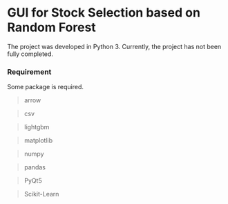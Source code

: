 # GUI for Stock Selection based on Random Forest

The project was developed in Python 3. Currently, the project has not been fully completed.

### Requirement

Some package is required.

>arrow

>csv

>lightgbm

>matplotlib

>numpy

>pandas

>PyQt5

>Scikit-Learn
